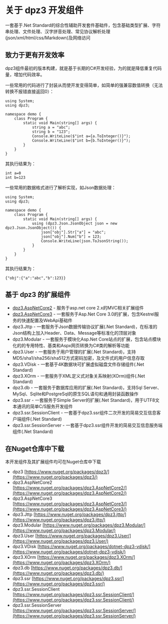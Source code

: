 # 关于 dpz3 开发组件

一套基于.Net Standard的综合性辅助开发套件基础件，包含基础类型扩展、字符串处理、文件处理、汉字拼音处理、常见协议解析处理(json/xml/html/css/Markdown)及网络访问

## 致力于更有开发效率

dpz3组件最初的版本构建，就是基于长期的C#开发经验，为的就是降低重复代码量，增加代码效率。

一些常用的代码进行了封装从而使开发变得简单，如简单的强兼容数值转换（无法转换不报错直接返回0）：

```
using System;
using dpz3;

namespace demo {
    class Program {
        static void Main(string[] args) {
            string a = "abc";
            string b = "123";
            Console.WriteLine($"int a={a.ToInteger()}");
            Console.WriteLine($"int b={b.ToInteger()}");
        }
    }
}
```

其执行结果为：

```
int a=0
int b=123
```

一些常用的数据格式进行了解析实现，如Json数据处理：

```
using System;
using dpz3;

namespace demo {
    class Program {
        static void Main(string[] args) {
            using (dpz3.Json.JsonObject json = new dpz3.Json.JsonObject()) {
                json["obj"].Str["a"] = "abc";
                json["obj"].Num["b"] = 123;
                Console.WriteLine(json.ToJsonString());
            }
        }
    }
}
```

其执行结果为：

```
{"obj":{"a":"abc","b":123}}
```

## 基于 dpz3 的扩展组件

+ [dpz3.AspNetCore2](https://github.com/dpzsoft/dotnet-dpz3/tree/master/dpz3.AspNetCore2) - 服务于asp.net core 2.x的MVC相关扩展组件
+ [dpz3.AspNetCore3](https://github.com/dpzsoft/dotnet-dpz3/tree/master/dpz3.AspNetCore3) - 一套服务于Asp.Net Core 3.0的扩展，包含Kestrel服务的快速配置及WebApi基础件
+ dpz3.Jttp - 一套服务于Json数据传输协议扩展(.Net Standard)，在标准的Json结构上加入Header、Data、Message等标准化的顶层对象
+ dpz3.Modular - 一套服务于模块化Asp.Net Core站点的扩展，包含站点模块化的的专用特性、基类和Aspx网页转换为C#类的解析等功能
+ dpz3.User - 一套服务于用户管理的扩展(.Net Standard)，支持MD5/sha1/sha256/sha512方式密码加密，及文件式的用户信息存取
+ dpz3.VDisk - 一套基于4K数据块可扩展虚拟磁盘文件存储组件(.Net Standard)
+ dpz3.XOrm - 一套服务于XML定义式对象关系映射(XOrm)组件(.Net Standard)
+ dpz3.db - 一套服务于数据库应用的扩展(.Net Standard)，支持Sql Server、MySql、Sqlite和PostgreSql的原生SQL语句和通用封装函数操作
+ dpz3.ssr - 一套服务于Simple Server的扩展(.Net Standard)，用于UTF8文本通讯的简单C/S服务开发组件
+ dpz3.ssr.SessionClient - 一套基于dpz3.ssr组件二次开发的简易交互信息客户端组件(.Net Standard)
+ dpz3.ssr.SessionServer - 一套基于dpz3.ssr组件开发的简易交互信息服务端组件(.Net Standard)

## 在Nuget仓库中下载

本开发组件及其扩展组件均可在Nuget仓库中下载

+ dpz3 [https://www.nuget.org/packages/dpz3/](https://www.nuget.org/packages/dpz3/)
+ dpz3.AspNetCore2 [https://www.nuget.org/packages/dpz3.AspNetCore2/](https://www.nuget.org/packages/dpz3.AspNetCore2/)
+ dpz3.AspNetCore3 [https://www.nuget.org/packages/dpz3.AspNetCore3/](https://www.nuget.org/packages/dpz3.AspNetCore3/)
+ dpz3.Jttp [https://www.nuget.org/packages/dpz3.jttp/](https://www.nuget.org/packages/dpz3.jttp/)
+ dpz3.Modular [https://www.nuget.org/packages/dpz3.Modular/](https://www.nuget.org/packages/dpz3.Modular/)
+ dpz3.User [https://www.nuget.org/packages/dpz3.User/](https://www.nuget.org/packages/dpz3.User/)
+ dpz3.VDisk [https://www.nuget.org/packages/dotnet-dpz3-vdisk/](https://www.nuget.org/packages/dotnet-dpz3-vdisk/)
+ dpz3.XOrm [https://www.nuget.org/packages/dpz3.XOrm/](https://www.nuget.org/packages/dpz3.XOrm/)
+ dpz3.db [https://www.nuget.org/packages/dpz3.db/](https://www.nuget.org/packages/dpz3.db/)
+ dpz3.ssr [https://www.nuget.org/packages/dpz3.ssr/](https://www.nuget.org/packages/dpz3.ssr/)
+ dpz3.ssr.SessionClient [https://www.nuget.org/packages/dpz3.ssr.SessionClient/](https://www.nuget.org/packages/dpz3.ssr.SessionClient/)
+ dpz3.ssr.SessionServer [https://www.nuget.org/packages/dpz3.ssr.SessionServer/](https://www.nuget.org/packages/dpz3.ssr.SessionServer/)